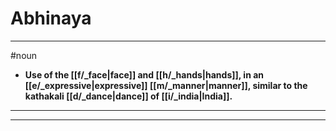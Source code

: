# Abhinaya
---
#noun
- **Use of the [[f/_face|face]] and [[h/_hands|hands]], in an [[e/_expressive|expressive]] [[m/_manner|manner]], similar to the kathakali [[d/_dance|dance]] of [[i/_india|India]].**
---
---
